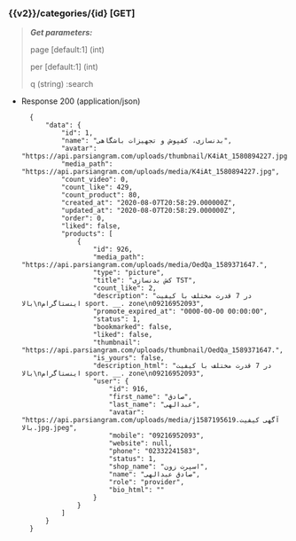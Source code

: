 ### {{v2}}/categories/{id} [GET]

> ***Get parameters:***
>
> page [default:1] (int)
>
> per [default:1] (int)
>
> q (string) :search


        
+ Response 200 (application/json)

        {
            "data": {
                "id": 1,
                "name": "بدنسازی، کفپوش و تجهیزات باشگاهی",
                "avatar": "https://api.parsiangram.com/uploads/thumbnail/K4iAt_1580894227.jpg",
                "media_path": "https://api.parsiangram.com/uploads/media/K4iAt_1580894227.jpg",
                "count_video": 0,
                "count_like": 429,
                "count_product": 80,
                "created_at": "2020-08-07T20:58:29.000000Z",
                "updated_at": "2020-08-07T20:58:29.000000Z",
                "order": 0,
                "liked": false,
                "products": [
                    {
                        "id": 926,
                        "media_path": "https://api.parsiangram.com/uploads/media/OedQa_1589371647.",
                        "type": "picture",
                        "title": "کش بدنسازی TST",
                        "count_like": 2,
                        "description": "در 7 قدرت مختلف با کیفیت بالا\nاینستاگرام sport. __. zone\n09216952093",
                        "promote_expired_at": "0000-00-00 00:00:00",
                        "status": 1,
                        "bookmarked": false,
                        "liked": false,
                        "thumbnail": "https://api.parsiangram.com/uploads/thumbnail/OedQa_1589371647.",
                        "is_yours": false,
                        "description_html": "در 7 قدرت مختلف با کیفیت بالا\nاینستاگرام sport. __. zone\n09216952093",
                        "user": {
                            "id": 916,
                            "first_name": "صادق",
                            "last_name": "عبدالهی",
                            "avatar": "https://api.parsiangram.com/uploads/media/j1587195619.آگهی کیفیت بالا.jpg.jpeg",
                            "mobile": "09216952093",
                            "website": null,
                            "phone": "02332241583",
                            "status": 1,
                            "shop_name": "اسپرت زون",
                            "name": "صادق عبدالهی",
                            "role": "provider",
                            "bio_html": ""
                        }
                    }
                ]
            }
        }
